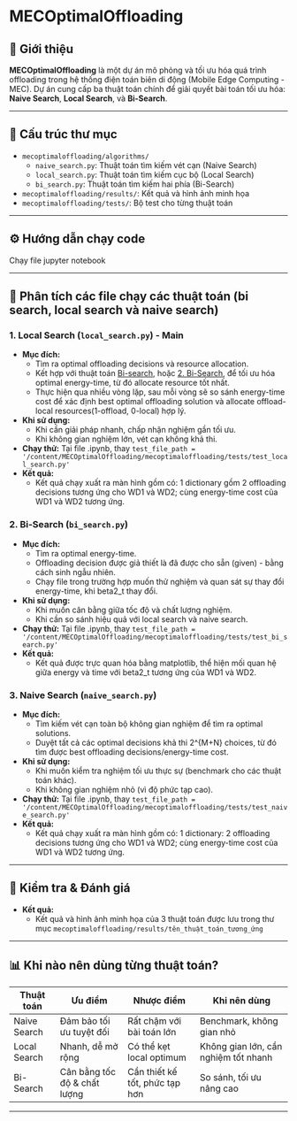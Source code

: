# MECOptimalOffloading

## 🚀 Giới thiệu

**MECOptimalOffloading** là một dự án mô phỏng và tối ưu hóa quá trình offloading trong hệ thống điện toán biên di động (Mobile Edge Computing - MEC). Dự án cung cấp ba thuật toán chính để giải quyết bài toán tối ưu hóa: **Naive Search**, **Local Search**, và **Bi-Search**.

---

## 📂 Cấu trúc thư mục

- `mecoptimaloffloading/algorithms/`
  - `naive_search.py`: Thuật toán tìm kiếm vét cạn (Naive Search)
  - `local_search.py`: Thuật toán tìm kiếm cục bộ (Local Search)
  - `bi_search.py`: Thuật toán tìm kiếm hai phía (Bi-Search)
- `mecoptimaloffloading/results/`: Kết quả và hình ảnh minh họa
- `mecoptimaloffloading/tests/`: Bộ test cho từng thuật toán

---

## ⚙️ Hướng dẫn chạy code

Chạy  file jupyter notebook

---

## 🧩 Phân tích các file chạy các thuật toán (bi search, local search và naive search)

### 1. Local Search (`local_search.py`) - Main
- **Mục đích:**
  - Tìm ra optimal offloading decisions và resource allocation.
  - Kết hợp với thuật toán [Bi-search](mecoptimaloffloading/algorithms/bi_search.py), hoặc [2. Bi-Search](#2-bi-search-bipy), để tối ưu hóa optimal energy-time, từ đó allocate resource tốt nhất.
  - Thực hiện qua nhiều vòng lặp, sau mỗi vòng sẽ so sánh energy-time cost để xác định best optimal offloading solution và allocate offload-local resources(1-offload, 0-local) hợp lý.
- **Khi sử dụng:**
  - Khi cần giải pháp nhanh, chấp nhận nghiệm gần tối ưu.
  - Khi không gian nghiệm lớn, vét cạn không khả thi.
- **Chạy thử:**
  Tại file .ipynb, thay `test_file_path = '/content/MECOptimalOffloading/mecoptimaloffloading/tests/test_local_search.py'`
- **Kết quả:**
  - Kết quả chạy xuất ra màn hình gồm có: 1 dictionary gồm 2 offloading decisions tương ứng cho WD1 và WD2; cùng energy-time cost của WD1 và WD2 tương ứng.

### 2. Bi-Search (`bi_search.py`)
- **Mục đích:**
  - Tìm ra optimal energy-time.
  - Offloading decision được giả thiết là đã được cho sẵn (given) - bằng cách sinh ngẫu nhiên.
  - Chạy file trong trường hợp muốn thử nghiệm và quan sát sự thay đổi energy-time, khi beta2_t thay đổi.
- **Khi sử dụng:**
  - Khi muốn cân bằng giữa tốc độ và chất lượng nghiệm.
  - Khi cần so sánh hiệu quả với local search và naive search.
- **Chạy thử:**
  Tại file .ipynb, thay `test_file_path = '/content/MECOptimalOffloading/mecoptimaloffloading/tests/test_bi_search.py'`
- **Kết quả:**
  - Kết quả được trực quan hóa bằng matplotlib, thể hiện mối quan hệ giữa energy và time với beta2_t tương ứng của WD1 và WD2.

### 3. Naive Search (`naive_search.py`)
- **Mục đích:**
  - Tìm kiếm vét cạn toàn bộ không gian nghiệm để tìm ra optimal solutions.
  - Duyệt tất cả các optimal decisions khả thi 2^{M+N} choices, từ đó tìm được best offloading decisions/energy-time cost.
- **Khi sử dụng:**
  - Khi muốn kiểm tra nghiệm tối ưu thực sự (benchmark cho các thuật toán khác).
  - Khi không gian nghiệm nhỏ (vì độ phức tạp cao).
- **Chạy thử:**
  Tại file .ipynb, thay `test_file_path = '/content/MECOptimalOffloading/mecoptimaloffloading/tests/test_naive_search.py'`
- **Kết quả:**
  - Kết quả chạy xuất ra màn hình gồm có: 1 dictionary: 2 offloading decisions tương ứng cho WD1 và WD2; cùng energy-time cost của WD1 và WD2 tương ứng.

---

## 🧪 Kiểm tra & Đánh giá
- **Kết quả:**
  - Kết quả và hình ảnh minh họa của 3 thuật toán được lưu trong thư mục `mecoptimaloffloading/results/tên_thuật_toán_tương_ứng`

---

## 📊 Khi nào nên dùng từng thuật toán?

| Thuật toán      | Ưu điểm                 | Nhược điểm                | Khi nên dùng                |
|-----------------|-------------------------|---------------------------|-----------------------------|
| Naive Search    | Đảm bảo tối ưu tuyệt đối| Rất chậm với bài toán lớn | Benchmark, không gian nhỏ   |
| Local Search    | Nhanh, dễ mở rộng       | Có thể kẹt local optimum  | Không gian lớn, cần nghiệm tốt nhanh |
| Bi-Search       | Cân bằng tốc độ & chất lượng | Cần thiết kế tốt, phức tạp hơn | So sánh, tối ưu nâng cao    |

---

